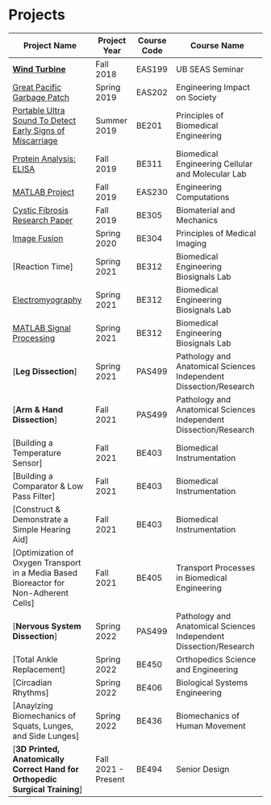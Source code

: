  # Projects
 
| Project Name  | Project Year  | Course Code   | Course Name   |
| ------------- | ------------- | ------------- | ------------- |
| [**Wind Turbine**](lmmk416.github.io/windturbine.html)   | Fall 2018  | EAS199  | UB SEAS Seminar   |
| [Great Pacific Garbage Patch](lmmk416.github.io/GreatPacificGarbagePatch.html) | Spring 2019  | EAS202  | Engineering Impact on Society  |
| [Portable Ultra Sound To Detect Early Signs of Miscarriage](lmmk416.github.io/PortableUltraSoundToDetectEarlySignsofMiscarriage.html)  | Summer 2019  | BE201  | Principles of Biomedical Engineering |
| [Protein Analysis: ELISA](lmmk416.github.io/ProteinAnalysisELISA.html)   | Fall 2019  | BE311  | Biomedical Engineering Cellular and Molecular Lab  |
| [MATLAB Project](lmmk416.github.io/MATLABProject.html)  | Fall 2019   | EAS230  | Engineering Computations  |
| [Cystic Fibrosis Research Paper](lmmk416.github.io/CysticFibrosisResearchPaper.html) | Fall 2019  | BE305  | Biomaterial and Mechanics  |
| [Image Fusion](ImageFusion.html) | Spring 2020  | BE304  | Principles of Medical Imaging  |
| [Reaction Time]  | Spring 2021  | BE312  | Biomedical Engineering Biosignals Lab |
| [Electromyography](lmmk416.github.io/Electromyography.html)  | Spring 2021  | BE312  | Biomedical Engineering Biosignals Lab  |
| [MATLAB Signal Processing](lmmk416.github.io/MATLABSignalProcessing.html) | Spring 2021  | BE312  | Biomedical Engineering Biosignals Lab  |
| [**Leg Dissection**]  |  Spring 2021 | PAS499  | Pathology and Anatomical Sciences Independent Dissection/Research  |
| [**Arm & Hand Dissection**]  | Fall 2021  | PAS499  | Pathology and Anatomical Sciences Independent Dissection/Research  |
| [Building a Temperature Sensor]  | Fall 2021  | BE403  | Biomedical Instrumentation  |
| [Building a Comparator & Low Pass Filter]  | Fall 2021  | BE403  | Biomedical Instrumentation  |
| [Construct & Demonstrate a Simple Hearing Aid]  | Fall 2021  | BE403  | Biomedical Instrumentation  |
| [Optimization of Oxygen Transport in a Media Based Bioreactor for Non-Adherent Cells]  | Fall 2021  | BE405  | Transport Processes in Biomedical Engineering  |
| [**Nervous System Dissection**] | Spring 2022  | PAS499  | Pathology and Anatomical Sciences Independent Dissection/Research  |
| [Total Ankle Replacement] | Spring 2022  | BE450  | Orthopedics Science and Engineering  |
| [Circadian Rhythms]  | Spring 2022  | BE406  | Biological Systems Engineering  |
| [Anaylzing Biomechanics of Squats, Lunges, and Side Lunges]  | Spring 2022  | BE436  | Biomechanics of Human Movement |
| [**3D Printed, Anatomically Correct Hand for Orthopedic Surgical Training**]  | Fall 2021 - Present  | BE494  | Senior Design  |
